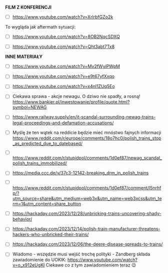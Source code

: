 **FILM Z KONFERENCJI**  
- [ ] https://www.youtube.com/watch?v=XrlrbfGZo2k  

To wygląda jak aftermath sytuacji: 
- [ ] https://www.youtube.com/watch?v=8OB2NqcSDXQ  

- [ ] https://www.youtube.com/watch?v=Qht3abt7Tx8  


**INNE MATERIAŁY**  

- [ ] https://www.youtube.com/watch?v=Mv2fWyiPWpM  

- [ ] https://www.youtube.com/watch?v=e9t67yfXxqo 

- [ ] https://www.youtube.com/watch?v=x4nl1ZUq5Eo   

- [ ] Ciekawa sprawa - akcje newagu. O dziwo nie spadły, a rosną! https://www.bankier.pl/inwestowanie/profile/quote.html?symbol=NEWAG  
- [ ] https://www.railway.supply/en/it-scandal-surrounding-newag-trains-legal-proceedings-and-defamation-accusations/  
- [ ] Myślę że ten wątek na reddicie będzie mieć mnóstwo fajnych informacji https://www.reddit.com/r/europe/comments/18o7hc0/polish_trains_stop_as_predicted_due_to_datebased/    
- [ ] https://www.reddit.com/r/stupidpol/comments/1d0ef87/newag_scandal_polish_trains_immobilized/  
- [ ] https://media.ccc.de/v/37c3-12142-breaking_drm_in_polish_trains  
- [ ] https://www.reddit.com/r/stupidpol/comments/1d0ef87/comment/l5nrhfp/?utm_source=share&utm_medium=web3x&utm_name=web3xcss&utm_term=1&utm_content=share_button  
- [ ] https://hackaday.com/2023/12/28/unbricking-trains-uncovering-shady-behavior/  
- [ ] https://hackaday.com/2023/12/14/polish-train-manufacturer-threatens-hackers-who-unbricked-their-trains/  
- [ ] https://hackaday.com/2023/12/06/the-deere-disease-spreads-to-trains/  
- [ ] Wiadomo - wszędzie musi wejść trochę polityki - Zandberg składa zawiadomienie do UOKIK: https://www.youtube.com/watch?v=o_x912eUgKI Ciekawe co z tym zawiadomieniem teraz 😉  














